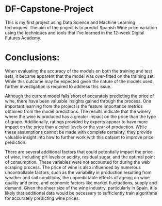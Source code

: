 # DF-Capstone-Project
 This is my first project using Data Science and Machine Learning techniques.
 The aim of the project is to predict Spanish Wine price variation using the techniques and tools that I've learned in the 12-week Digital Futures Academy.

# Conclusions:
When evaluating the accuracy of the models on both the training and test sets, it became apparent that the model was over-fitted on the training set.
While this outcome may be expected given the nature of the models used, further investigation is required to address this issue.

Although the current model falls short of accurately predicting the price of wine, there have been valuable insights gained through the process.
One important learning from the project is the feature importance metrics obtained from the model predictions.
The results indicate that the winery where the wine is produced has a greater impact on the price than the type of grape.
Additionally, ratings provided by experts appear to have more impact on the price than alcohol levels or the year of production.
While these assumptions cannot be made with complete certainty, they provide valuable insight into how to further work with this dataset to improve price prediction.

There are several additional factors that could potentially impact the price of wine, including pH levels or acidity, residual sugar, and the optimal point of consumption. These variables were not accounted for during the web scraping process.
The price of wine is also influenced by numerous uncontrollable factors, such as the variability in production resulting from weather and soil conditions, the unpredictable effects of ageing on wine quality and price, and economic factors like market fluctuations, supply and demand.
Given the sheer size of the wine industry, particularly in Spain, it is likely that additional data would be necessary to sufficiently train algorithms for accurately predicting wine prices.
